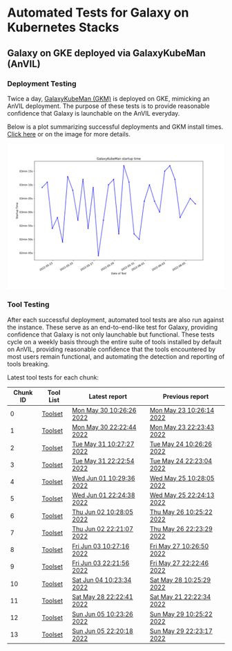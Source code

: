 # Automated Tests for Galaxy on Kubernetes Stacks
## Galaxy on GKE deployed via GalaxyKubeMan (AnVIL)
### Deployment Testing
Twice a day, [GalaxyKubeMan (GKM)](https://github.com/galaxyproject/galaxykubeman-helm) is deployed on GKE, mimicking an AnVIL deployment. The purpose of these tests is to provide reasonable confidence that Galaxy is launchable on the AnVIL everyday.

Below is a plot summarizing successful deployments and GKM install times.
<a href="https://htmlpreview.github.io/?https://github.com/anvilproject/galaxy-tests/blob/main/reports/anvil-edge/deployments.html">Click here</a> or on the image for more details.

<a href="https://htmlpreview.github.io/?https://github.com/anvilproject/galaxy-tests/blob/main/reports/anvil-edge/deployments.html"><img src="deployments.svg" /></a>

### Tool Testing
After each successful deployment, automated tool tests are also run against the instance. These serve as an end-to-end-like test for Galaxy, providing confidence that Galaxy is not only launchable but functional. These tests cycle on a weekly basis through the entire suite of tools installed by default on AnVIL, providing reasonable confidence that the tools encountered by most users remain functional, and automating the detection and reporting of tools breaking.

Latest tool tests for each chunk:

<table id="anviltools"><thead><tr><th>Chunk ID</th><th>Tool List</th><th>Latest report</th><th>Previous report</th></tr></thead><tbody><tr><td>0</td><td><a href="https://github.com/anvilproject/galaxy-tests/blob/main/reports/anvil-edge/tool-tests/gxy-auto-2022-05-30-10-18-23-1/tools.yaml">Toolset</a></td><td><a href="https://htmlpreview.github.io/?https://github.com/anvilproject/galaxy-tests/blob/main/reports/anvil-edge/tool-tests/gxy-auto-2022-05-30-10-18-23-1/results.html">Mon May 30 10:26:26 2022</a></td><td><a href="https://htmlpreview.github.io/?https://github.com/anvilproject/galaxy-tests/blob/main/reports/anvil-edge/tool-tests/gxy-auto-2022-05-23-10-19-01-1/results.html">Mon May 23 10:26:14 2022</a></td></tr><tr><td>1</td><td><a href="https://github.com/anvilproject/galaxy-tests/blob/main/reports/anvil-edge/tool-tests/gxy-auto-2022-05-30-22-15-55-1/tools.yaml">Toolset</a></td><td><a href="https://htmlpreview.github.io/?https://github.com/anvilproject/galaxy-tests/blob/main/reports/anvil-edge/tool-tests/gxy-auto-2022-05-30-22-15-55-1/results.html">Mon May 30 22:22:44 2022</a></td><td><a href="https://htmlpreview.github.io/?https://github.com/anvilproject/galaxy-tests/blob/main/reports/anvil-edge/tool-tests/gxy-auto-2022-05-23-22-16-26-1/results.html">Mon May 23 22:23:43 2022</a></td></tr><tr><td>2</td><td><a href="https://github.com/anvilproject/galaxy-tests/blob/main/reports/anvil-edge/tool-tests/gxy-auto-2022-05-31-10-20-11-1/tools.yaml">Toolset</a></td><td><a href="https://htmlpreview.github.io/?https://github.com/anvilproject/galaxy-tests/blob/main/reports/anvil-edge/tool-tests/gxy-auto-2022-05-31-10-20-11-1/results.html">Tue May 31 10:27:27 2022</a></td><td><a href="https://htmlpreview.github.io/?https://github.com/anvilproject/galaxy-tests/blob/main/reports/anvil-edge/tool-tests/gxy-auto-2022-05-24-10-18-38-1/results.html">Tue May 24 10:26:26 2022</a></td></tr><tr><td>3</td><td><a href="https://github.com/anvilproject/galaxy-tests/blob/main/reports/anvil-edge/tool-tests/gxy-auto-2022-05-31-22-15-35-1/tools.yaml">Toolset</a></td><td><a href="https://htmlpreview.github.io/?https://github.com/anvilproject/galaxy-tests/blob/main/reports/anvil-edge/tool-tests/gxy-auto-2022-05-31-22-15-35-1/results.html">Tue May 31 22:22:54 2022</a></td><td><a href="https://htmlpreview.github.io/?https://github.com/anvilproject/galaxy-tests/blob/main/reports/anvil-edge/tool-tests/gxy-auto-2022-05-24-22-15-33-1/results.html">Tue May 24 22:23:04 2022</a></td></tr><tr><td>4</td><td><a href="https://github.com/anvilproject/galaxy-tests/blob/main/reports/anvil-edge/tool-tests/gxy-auto-2022-06-01-10-21-43-1/tools.yaml">Toolset</a></td><td><a href="https://htmlpreview.github.io/?https://github.com/anvilproject/galaxy-tests/blob/main/reports/anvil-edge/tool-tests/gxy-auto-2022-06-01-10-21-43-1/results.html">Wed Jun 01 10:29:36 2022</a></td><td><a href="https://htmlpreview.github.io/?https://github.com/anvilproject/galaxy-tests/blob/main/reports/anvil-edge/tool-tests/gxy-auto-2022-05-25-10-20-34-1/results.html">Wed May 25 10:28:05 2022</a></td></tr><tr><td>5</td><td><a href="https://github.com/anvilproject/galaxy-tests/blob/main/reports/anvil-edge/tool-tests/gxy-auto-2022-06-01-22-16-24-1/tools.yaml">Toolset</a></td><td><a href="https://htmlpreview.github.io/?https://github.com/anvilproject/galaxy-tests/blob/main/reports/anvil-edge/tool-tests/gxy-auto-2022-06-01-22-16-24-1/results.html">Wed Jun 01 22:24:38 2022</a></td><td><a href="https://htmlpreview.github.io/?https://github.com/anvilproject/galaxy-tests/blob/main/reports/anvil-edge/tool-tests/gxy-auto-2022-05-25-22-15-45-1/results.html">Wed May 25 22:24:13 2022</a></td></tr><tr><td>6</td><td><a href="https://github.com/anvilproject/galaxy-tests/blob/main/reports/anvil-edge/tool-tests/gxy-auto-2022-06-02-10-19-44-1/tools.yaml">Toolset</a></td><td><a href="https://htmlpreview.github.io/?https://github.com/anvilproject/galaxy-tests/blob/main/reports/anvil-edge/tool-tests/gxy-auto-2022-06-02-10-19-44-1/results.html">Thu Jun 02 10:28:05 2022</a></td><td><a href="https://htmlpreview.github.io/?https://github.com/anvilproject/galaxy-tests/blob/main/reports/anvil-edge/tool-tests/gxy-auto-2022-05-26-10-18-24-1/results.html">Thu May 26 10:25:22 2022</a></td></tr><tr><td>7</td><td><a href="https://github.com/anvilproject/galaxy-tests/blob/main/reports/anvil-edge/tool-tests/gxy-auto-2022-06-02-22-13-37-1/tools.yaml">Toolset</a></td><td><a href="https://htmlpreview.github.io/?https://github.com/anvilproject/galaxy-tests/blob/main/reports/anvil-edge/tool-tests/gxy-auto-2022-06-02-22-13-37-1/results.html">Thu Jun 02 22:21:07 2022</a></td><td><a href="https://htmlpreview.github.io/?https://github.com/anvilproject/galaxy-tests/blob/main/reports/anvil-edge/tool-tests/gxy-auto-2022-05-26-22-15-58-1/results.html">Thu May 26 22:23:29 2022</a></td></tr><tr><td>8</td><td><a href="https://github.com/anvilproject/galaxy-tests/blob/main/reports/anvil-edge/tool-tests/gxy-auto-2022-06-03-10-19-15-1/tools.yaml">Toolset</a></td><td><a href="https://htmlpreview.github.io/?https://github.com/anvilproject/galaxy-tests/blob/main/reports/anvil-edge/tool-tests/gxy-auto-2022-06-03-10-19-15-1/results.html">Fri Jun 03 10:27:16 2022</a></td><td><a href="https://htmlpreview.github.io/?https://github.com/anvilproject/galaxy-tests/blob/main/reports/anvil-edge/tool-tests/gxy-auto-2022-05-27-10-19-41-1/results.html">Fri May 27 10:26:50 2022</a></td></tr><tr><td>9</td><td><a href="https://github.com/anvilproject/galaxy-tests/blob/main/reports/anvil-edge/tool-tests/gxy-auto-2022-06-03-22-13-36-1/tools.yaml">Toolset</a></td><td><a href="https://htmlpreview.github.io/?https://github.com/anvilproject/galaxy-tests/blob/main/reports/anvil-edge/tool-tests/gxy-auto-2022-06-03-22-13-36-1/results.html">Fri Jun 03 22:21:56 2022</a></td><td><a href="https://htmlpreview.github.io/?https://github.com/anvilproject/galaxy-tests/blob/main/reports/anvil-edge/tool-tests/gxy-auto-2022-05-27-22-14-52-1/results.html">Fri May 27 22:22:46 2022</a></td></tr><tr><td>10</td><td><a href="https://github.com/anvilproject/galaxy-tests/blob/main/reports/anvil-edge/tool-tests/gxy-auto-2022-06-04-10-15-47-1/tools.yaml">Toolset</a></td><td><a href="https://htmlpreview.github.io/?https://github.com/anvilproject/galaxy-tests/blob/main/reports/anvil-edge/tool-tests/gxy-auto-2022-06-04-10-15-47-1/results.html">Sat Jun 04 10:23:34 2022</a></td><td><a href="https://htmlpreview.github.io/?https://github.com/anvilproject/galaxy-tests/blob/main/reports/anvil-edge/tool-tests/gxy-auto-2022-05-28-10-17-48-1/results.html">Sat May 28 10:25:29 2022</a></td></tr><tr><td>11</td><td><a href="https://github.com/anvilproject/galaxy-tests/blob/main/reports/anvil-edge/tool-tests/gxy-auto-2022-05-28-22-14-51-1/tools.yaml">Toolset</a></td><td><a href="https://htmlpreview.github.io/?https://github.com/anvilproject/galaxy-tests/blob/main/reports/anvil-edge/tool-tests/gxy-auto-2022-05-28-22-14-51-1/results.html">Sat May 28 22:22:41 2022</a></td><td><a href="https://htmlpreview.github.io/?https://github.com/anvilproject/galaxy-tests/blob/main/reports/anvil-edge/tool-tests/gxy-auto-2022-05-21-22-14-19-1/results.html">Sat May 21 22:22:34 2022</a></td></tr><tr><td>12</td><td><a href="https://github.com/anvilproject/galaxy-tests/blob/main/reports/anvil-edge/tool-tests/gxy-auto-2022-06-05-10-15-36-1/tools.yaml">Toolset</a></td><td><a href="https://htmlpreview.github.io/?https://github.com/anvilproject/galaxy-tests/blob/main/reports/anvil-edge/tool-tests/gxy-auto-2022-06-05-10-15-36-1/results.html">Sun Jun 05 10:23:26 2022</a></td><td><a href="https://htmlpreview.github.io/?https://github.com/anvilproject/galaxy-tests/blob/main/reports/anvil-edge/tool-tests/gxy-auto-2022-05-29-10-17-51-1/results.html">Sun May 29 10:25:22 2022</a></td></tr><tr><td>13</td><td><a href="https://github.com/anvilproject/galaxy-tests/blob/main/reports/anvil-edge/tool-tests/gxy-auto-2022-06-05-22-12-40-1/tools.yaml">Toolset</a></td><td><a href="https://htmlpreview.github.io/?https://github.com/anvilproject/galaxy-tests/blob/main/reports/anvil-edge/tool-tests/gxy-auto-2022-06-05-22-12-40-1/results.html">Sun Jun 05 22:20:18 2022</a></td><td><a href="https://htmlpreview.github.io/?https://github.com/anvilproject/galaxy-tests/blob/main/reports/anvil-edge/tool-tests/gxy-auto-2022-05-29-22-14-59-1/results.html">Sun May 29 22:23:17 2022</a></td></tr></tbody></table>
